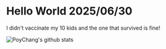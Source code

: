# Hello World 2025/06/30

I didn't vaccinate my 10 kids and the one that survived is fine!

![PoyChang's github stats](https://github-readme-stats.vercel.app/api?username=poychang&show_icons=true&theme=dracula)

